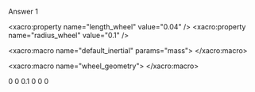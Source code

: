 Answer 1


<?xml version="1.0"?>
<robot xmlns:xacro="http://www.ros.org/wiki/xacro" name="robot3_xacro">
<xacro:include filename="$(find robot_urdf)/urdf/robot3.gazebo"/>

<xacro:property name="length_wheel" value="0.04" />
<xacro:property name="radius_wheel" value="0.1" />

<xacro:macro name="default_inertial" params="mass">
    <inertial>
        <mass value="${mass}" />
        <origin rpy="0 1.5707 1.5707" xyz="0 0 0"/>
        <inertia ixx="0.000526666666667" ixy="0" ixz="0" iyy="0.000526666666667" iyz="0" izz="0.001"/>
    </inertial>
</xacro:macro>

<xacro:macro name="wheel_geometry">
    <geometry>
        <cylinder length="${length_wheel}" radius="${radius_wheel}"/>
    </geometry>
</xacro:macro>

<!-- Material definitions remain unchanged -->

<link name="link_chassis">
    <!-- pose and inertial -->
    <pose>0 0 0.1 0 0 0</pose>
    <inertial>
      <mass value="5"/>
      <origin rpy="0 0 0" xyz="0 0 0.1"/>
      <inertia ixx="0.0395416666667" ixy="0" ixz="0" iyy="0.106208333333" iyz="0" izz="0.106208333333"/>
    </inertial>
    <!-- body -->
    <collision name="collision_chassis">
      <geometry>
        <box size="0.5 0.3 0.07"/>
      </geometry>
    </collision>
    <visual>
      <origin rpy="0 0 0" xyz="0 0 0"/>
      <geometry>
        <box size="0.5 0.3 0.07"/>
      </geometry>
      <material name="blue"/>
    </visual>
</link>

<!-- Duplicate and adjust for additional wheels -->
<!-- Original Right Wheel -->
<link name="link_right_wheel">
    <xacro:default_inertial mass="0.2"/>
    <collision name="link_right_wheel_collision">
      <origin rpy="0 1.5707 1.5707" xyz="0 0 0"/>
      <xacro:wheel_geometry />
    </collision>
    <visual name="link_right_wheel_visual">
      <origin rpy="0 1.5707 1.5707" xyz="0 0 0"/>
      <xacro:wheel_geometry />
      <material name="red"/>
    </visual>
</link>
<joint name="joint_right_wheel" type="continuous">
    <origin rpy="0 0 0" xyz="0.25 0.15 0"/>
    <child link="link_right_wheel"/>
    <parent link="link_chassis"/>
    <axis rpy="0 0 0" xyz="0 1 0"/>
</joint>

<!-- Original Left Wheel -->
<link name="link_left_wheel">
    <xacro:default_inertial mass="0.2"/>
    <collision name="link_left_wheel_collision">
      <origin rpy="0 1.5707 1.5707" xyz="0 0 0"/>
      <xacro:wheel_geometry />
    </collision>
    <visual name="link_left_wheel_visual">
      <origin rpy="0 1.5707 1.5707" xyz="0 0 0"/>
      <xacro:wheel_geometry />
      <material name="red"/>
    </visual>
</link>
<joint name="joint_left_wheel" type="continuous">
    <origin rpy="0 0 0" xyz="0.25 -0.15 0"/>
    <child link="link_left_wheel"/>
    <parent link="link_chassis"/>
    <axis rpy="0 0 0" xyz="0 1 0"/>
</joint>

<!-- Additional wheels, adjusted positions and naming -->
<!-- Additional Right Wheel -->
<link name="link_additional_right_wheel">
    <xacro:default_inertial mass="0.2"/>
    <collision name="link_additional_right_wheel_collision">
      <origin rpy="0 1.5707 1.5707" xyz="0 0 0"/>
      <xacro:wheel_geometry />
    </collision>
    <visual name="link_additional_right_wheel_visual">
      <origin rpy="0 1.5707 1.5707" xyz="0 0 0"/>
      <xacro:wheel_geometry />
      <material name="red"/>
    </visual>
</link>
<joint name="joint_additional_right_wheel" type="continuous">
    <origin rpy="0 0 0" xyz="-0.25 0.15 0"/>
    <child link="link_additional_right_wheel"/>
    <parent link="link_chassis"/>
    <axis rpy="0 0 0" xyz="0 1 0"/>
</joint>

<!-- Additional Left Wheel -->
<link name="link_additional_left_wheel">
    <xacro:default_inertial mass="0.2"/>
    <collision name="link_additional_left_wheel_collision">
      <origin rpy="0 1.5707 1.5707" xyz="0 0 0"/>
      <xacro:wheel_geometry />
    </collision>
    <visual name="link_additional_left_wheel_visual">
      <origin rpy="0 1.5707 1.5707" xyz="0 0 0"/>
      <xacro:wheel_geometry />
      <material name="red"/>
    </visual>
</link>
<joint name="joint_additional_left_wheel" type="continuous">
    <origin rpy="0 0 0" xyz="-0.25 -0.15 0"/>
    <child link="link_additional_left_wheel"/>
    <parent link="link_chassis"/>
    <axis rpy="0 0 0" xyz="0 1 0"/>
</joint>

</robot>
